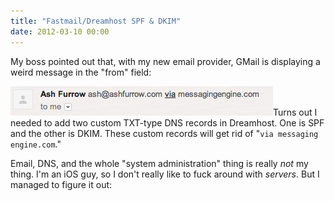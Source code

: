 ```yaml
---
title: "Fastmail/Dreamhost SPF & DKIM"
date: 2012-03-10 00:00
---
```


<import><p>My boss pointed out that, with my new email provider, GMail is displaying a weird message in the "from" field:
</p>
<img src="/img/import/blog/2012/03/fastmaildreamhost-spf-dkim/15C1BA0E3B074A45851234727DD41140.png" class="img-responsive">Turns out I needed to add two custom TXT-type DNS records in Dreamhost. One is SPF and the other is DKIM. These custom records will get rid of "<code>via messaging engine.com</code>."<!--more--><p></p>
<p>Email, DNS, and the whole "system administration" thing is really <em>not</em> my thing. I'm an iOS guy, so I don't really like to fuck around with <em>servers</em>. But I managed to figure it out:</p></import>

<!-- more -->

